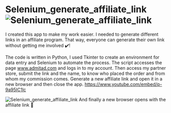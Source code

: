 # Selenium_generate_affiliate_link![Selenium_generate_affiliate_link](https://user-images.githubusercontent.com/96166795/156626353-d81749ef-ea8d-4916-a0c3-be9ee162f9a9.jpg)
  I created this app to make my work easier.
I needed to generate different links in an affiliate program. 
That way, everyone can generate their own link without getting me involved :heavy_check_mark:!

The code is written in Python, I used Tkinter to create an environment for data entry and Selenium to automate the process.
The script accesses the page www.admitad.com and logs in to my account. Then access my partner store, submit the link and the name, to know who placed the order and from whom my commission comes. Generate a new affiliate link and open it in a new browser and then close the app.
https://www.youtube.com/embed/p-9a95IC1lc

![Selenium_generate_affiliate_link](https://user-images.githubusercontent.com/96166795/156632335-3f9c397e-351c-4e04-9b63-c7043e196d79.gif)
And finally a new browser opens with the affiliate link :arrows_counterclockwise:

